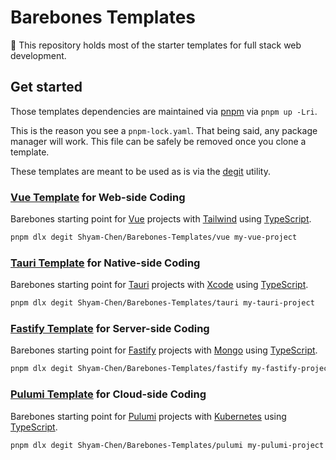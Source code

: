 # Barebones Templates

🍖 This repository holds most of the starter templates for full stack web development.

## Get started

Those templates dependencies are maintained via [pnpm](https://pnpm.io/) via `pnpm up -Lri`.

This is the reason you see a `pnpm-lock.yaml`. That being said, any package manager will work. This file can be safely be removed once you clone a template.

These templates are meant to be used as is via the [degit](https://github.com/Rich-Harris/degit) utility.

### [Vue Template](./vue) for Web-side Coding

Barebones starting point for [Vue](https://vuejs.org/) projects with [Tailwind](https://tailwindcss.com/) using [TypeScript](https://www.typescriptlang.org/).

```sh
pnpm dlx degit Shyam-Chen/Barebones-Templates/vue my-vue-project
```

### [Tauri Template](./tauri) for Native-side Coding

Barebones starting point for [Tauri](https://tauri.app/) projects with [Xcode](https://developer.apple.com/xcode/) using [TypeScript](https://www.typescriptlang.org/).

```sh
pnpm dlx degit Shyam-Chen/Barebones-Templates/tauri my-tauri-project
```

### [Fastify Template](./fastify) for Server-side Coding

Barebones starting point for [Fastify](https://fastify.dev/) projects with [Mongo](https://www.mongodb.com/) using [TypeScript](https://www.typescriptlang.org/).

```sh
pnpm dlx degit Shyam-Chen/Barebones-Templates/fastify my-fastify-project
```

### [Pulumi Template](./pulumi) for Cloud-side Coding

Barebones starting point for [Pulumi](https://www.pulumi.com/) projects with [Kubernetes](https://kubernetes.io/) using [TypeScript](https://www.typescriptlang.org/).

```sh
pnpm dlx degit Shyam-Chen/Barebones-Templates/pulumi my-pulumi-project
```
